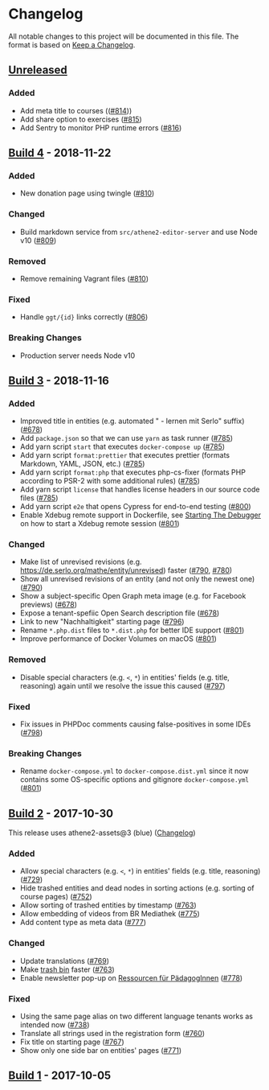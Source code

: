 # Changelog

All notable changes to this project will be documented in this file. The format is based on [Keep a Changelog](https://keepachangelog.com/en/1.0.0/).

## [Unreleased]

### Added

- Add meta title to courses (([#814](https://github.com/serlo-org/athene2/pull/814)))
- Add share option to exercises ([#815](https://github.com/serlo-org/athene2/pull/815))
- Add Sentry to monitor PHP runtime errors ([#816](https://github.com/serlo-org/athene2/pull/816))

## [Build 4] - 2018-11-22

### Added

- New donation page using twingle ([#810](https://github.com/serlo-org/athene2/pull/810))

### Changed

- Build markdown service from `src/athene2-editor-server` and use Node v10 ([#809](https://github.com/serlo-org/athene2/pull/809))

### Removed

- Remove remaining Vagrant files ([#810](https://github.com/serlo-org/athene2/pull/810))

### Fixed

- Handle `ggt/{id}` links correctly ([#806](https://github.com/serlo-org/athene2/pull/806))

### Breaking Changes

- Production server needs Node v10

## [Build 3] - 2018-11-16

### Added

- Improved title in entities (e.g. automated " - lernen mit Serlo" suffix) ([#678](https://github.com/serlo-org/athene2/pull/678))
- Add `package.json` so that we can use `yarn` as task runner ([#785](https://github.com/serlo-org/athene2/pull/785))
- Add yarn script `start` that executes `docker-compose up` ([#785](https://github.com/serlo-org/athene2/pull/785))
- Add yarn script `format:prettier` that executes prettier (formats Markdown, YAML, JSON, etc.) ([#785](https://github.com/serlo-org/athene2/pull/785))
- Add yarn script `format:php` that executes php-cs-fixer (formats PHP according to PSR-2 with some additional rules) ([#785](https://github.com/serlo-org/athene2/pull/785))
- Add yarn script `license` that handles license headers in our source code files ([#785](https://github.com/serlo-org/athene2/pull/785))
- Add yarn script `e2e` that opens Cypress for end-to-end testing ([#800](https://github.com/serlo-org/athene2/pull/800))
- Enable Xdebug remote support in Dockerfile, see [Starting The Debugger](https://xdebug.org/docs/remote#starting) on how to start a Xdebug remote session ([#801](https://github.com/serlo-org/athene2/pull/801))

### Changed

- Make list of unrevised revisions (e.g. https://de.serlo.org/mathe/entity/unrevised) faster ([#790](https://github.com/serlo-org/athene2/pull/790), [#780](https://github.com/serlo-org/athene2/pull/780))
- Show all unrevised revisions of an entity (and not only the newest one) ([#790](https://github.com/serlo-org/athene2/pull/790))
- Show a subject-specific Open Graph meta image (e.g. for Facebook previews) ([#678](https://github.com/serlo-org/athene2/pull/678))
- Expose a tenant-spefiic Open Search description file ([#678](https://github.com/serlo-org/athene2/pull/678))
- Link to new "Nachhaltigkeit" starting page ([#796](https://github.com/serlo-org/athene2/pull/796))
- Rename `*.php.dist` files to `*.dist.php` for better IDE support ([#801](https://github.com/serlo-org/athene2/pull/801))
- Improve performance of Docker Volumes on macOS ([#801](https://github.com/serlo-org/athene2/pull/801))

### Removed

- Disable special characters (e.g. `<`, `*`) in entities' fields (e.g. title, reasoning) again until we resolve the issue this caused ([#797](https://github.com/serlo-org/athene2/pull/797))

### Fixed

- Fix issues in PHPDoc comments causing false-positives in some IDEs ([#798](https://github.com/serlo-org/athene2/pull/798))

### Breaking Changes

- Rename `docker-compose.yml` to `docker-compose.dist.yml` since it now contains some OS-specific options and gitignore `docker-compose.yml` ([#801](https://github.com/serlo-org/athene2/pull/801))

## [Build 2] - 2017-10-30

This release uses athene2-assets@3 (blue) ([Changelog](https://github.com/serlo-org/athene2-assets/blob/master/CHANGELOG.md))

### Added

- Allow special characters (e.g. `<`, `*`) in entities' fields (e.g. title, reasoning) ([#729](https://github.com/serlo-org/athene2/pull/729))
- Hide trashed entities and dead nodes in sorting actions (e.g. sorting of course pages) ([#752](https://github.com/serlo-org/athene2/pull/752))
- Allow sorting of trashed entities by timestamp ([#763](https://github.com/serlo-org/athene2/pull/763))
- Allow embedding of videos from BR Mediathek ([#775](https://github.com/serlo-org/athene2/pull/775))
- Add content type as meta data ([#777](https://github.com/serlo-org/athene2/pull/777))

### Changed

- Update translations ([#769](https://github.com/serlo-org/athene2/issues/769))
- Make [trash bin](https://de.serlo.org/uuid/recycle-bin) faster ([#763](https://github.com/serlo-org/athene2/pull/763))
- Enable newsletter pop-up on [Ressourcen für PädagogInnen](https://de.serlo.org/community/ressourcen-paedagoginnen) ([#778](https://github.com/serlo-org/athene2/pull/778))

### Fixed

- Using the same page alias on two different language tenants works as intended now ([#738](https://github.com/serlo-org/athene2/pull/738))
- Translate all strings used in the registration form ([#760](https://github.com/serlo-org/athene2/issues/760))
- Fix title on starting page ([#767](https://github.com/serlo-org/athene2/issues/767))
- Show only one side bar on entities' pages ([#771](https://github.com/serlo-org/athene2/issues/771))

## [Build 1] - 2017-10-05

[unreleased]: https://github.com/serlo-org/athene2/compare/4...HEAD
[build 4]: https://github.com/serlo-org/athene2/compare/3...4
[build 3]: https://github.com/serlo-org/athene2/compare/2...3
[build 2]: https://github.com/serlo-org/athene2/compare/e485b49b632799c6011e9ddf0be1efa56325a7ab...2
[build 1]: https://github.com/serlo-org/athene2/commit/e485b49b632799c6011e9ddf0be1efa56325a7ab
